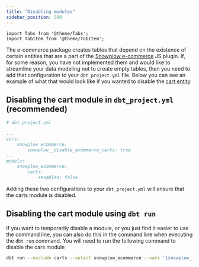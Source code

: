 ```yaml
---
title: "Disabling modules"
sidebar_position: 500
---
```

```mdx-code-block
import Tabs from '@theme/Tabs';
import TabItem from '@theme/TabItem';
```


The e-commerce package creates tables that depend on the existence of certain entities that are a part of the [Snowplow e-commerce](/docs/collecting-data/collecting-from-own-applications/javascript-trackers/javascript-tracker/javascript-tracker-v3/plugins/snowplow-ecommerce/) JS plugin. If, for some reason, you have not implemented them and would like to streamline your data modeling not to create empty tables, then you need to add that configuration to your `dbt_project.yml` file. Below you can see an example of what that would look like if you wanted to disable the [cart entity](/docs/collecting-data/collecting-from-own-applications/javascript-trackers/javascript-tracker/javascript-tracker-v3/plugins/snowplow-ecommerce/#cart-entity)

## Disabling the cart module in `dbt_project.yml` (recommended)

```yml
# dbt_project.yml

...
vars:
    snowplow_ecommerce:
        snowplow__disable_ecommerce_carts: true
...
models:
    snowplow_ecommerce:
        carts:
            +enabled: false
```

Adding these two configurations to your `dbt_project.yml` will ensure that the carts module is disabled. 

## Disabling the cart module using `dbt run`
If you want to temporarily disable a module, or you just find it easier to use the command line, you can also do this in the command line when executing the `dbt run` command. You will need to run the following command to disable the cars module

```bash
dbt run --exclude carts --select snowplow_ecommerce --vars '{snowplow__disable_ecommerce_carts: true}'
```

